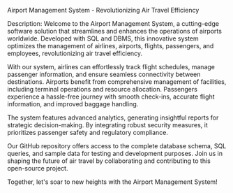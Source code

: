 Airport Management System - Revolutionizing Air Travel Efficiency

Description:
Welcome to the Airport Management System, a cutting-edge software solution that streamlines and enhances the operations of airports worldwide. Developed with SQL and DBMS, this innovative system optimizes the management of airlines, airports, flights, passengers, and employees, revolutionizing air travel efficiency.

With our system, airlines can effortlessly track flight schedules, manage passenger information, and ensure seamless connectivity between destinations. Airports benefit from comprehensive management of facilities, including terminal operations and resource allocation. Passengers experience a hassle-free journey with smooth check-ins, accurate flight information, and improved baggage handling.

The system features advanced analytics, generating insightful reports for strategic decision-making. By integrating robust security measures, it prioritizes passenger safety and regulatory compliance.

Our GitHub repository offers access to the complete database schema, SQL queries, and sample data for testing and development purposes. Join us in shaping the future of air travel by collaborating and contributing to this open-source project.

Together, let's soar to new heights with the Airport Management System!
